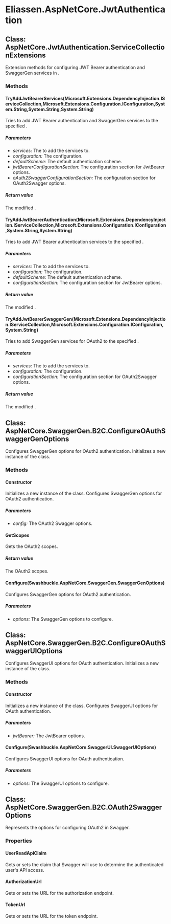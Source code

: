 ﻿# Eliassen.AspNetCore.JwtAuthentication


## Class: AspNetCore.JwtAuthentication.ServiceCollectionExtensions
Extension methods for configuring JWT Bearer authentication and SwaggerGen services in .
### Methods


#### TryAddJwtBearerServices(Microsoft.Extensions.DependencyInjection.IServiceCollection,Microsoft.Extensions.Configuration.IConfiguration,System.String,System.String,System.String)
Tries to add JWT Bearer authentication and SwaggerGen services to the specified .

##### Parameters
* *services:* The to add the services to.
* *configuration:* The configuration.
* *defaultScheme:* The default authentication scheme.
* *jwtBearerConfigurationSection:* The configuration section for JwtBearer options.
* *oAuth2SwaggerConfigurationSection:* The configuration section for OAuth2Swagger options.




##### Return value
The modified .



#### TryAddJwtBearerAuthentication(Microsoft.Extensions.DependencyInjection.IServiceCollection,Microsoft.Extensions.Configuration.IConfiguration,System.String,System.String)
Tries to add JWT Bearer authentication services to the specified .

##### Parameters
* *services:* The to add the services to.
* *configuration:* The configuration.
* *defaultScheme:* The default authentication scheme.
* *configurationSection:* The configuration section for JwtBearer options.




##### Return value
The modified .



#### TryAddJwtBearerSwaggerGen(Microsoft.Extensions.DependencyInjection.IServiceCollection,Microsoft.Extensions.Configuration.IConfiguration,System.String)
Tries to add SwaggerGen services for OAuth2 to the specified .

##### Parameters
* *services:* The to add the services to.
* *configuration:* The configuration.
* *configurationSection:* The configuration section for OAuth2Swagger options.




##### Return value
The modified .



## Class: AspNetCore.SwaggerGen.B2C.ConfigureOAuthSwaggerGenOptions
Configures SwaggerGen options for OAuth2 authentication.
Initializes a new instance of the class.
### Methods


#### Constructor
Initializes a new instance of the class.
Configures SwaggerGen options for OAuth2 authentication.

##### Parameters
* *config:* The OAuth2 Swagger options.




#### GetScopes
Gets the OAuth2 scopes.

##### Return value
The OAuth2 scopes.



#### Configure(Swashbuckle.AspNetCore.SwaggerGen.SwaggerGenOptions)
Configures SwaggerGen options for OAuth2 authentication.

##### Parameters
* *options:* The SwaggerGen options to configure.




## Class: AspNetCore.SwaggerGen.B2C.ConfigureOAuthSwaggerUIOptions
Configures SwaggerUI options for OAuth authentication.
Initializes a new instance of the class.
### Methods


#### Constructor
Initializes a new instance of the class.
Configures SwaggerUI options for OAuth authentication.

##### Parameters
* *jwtBearer:* The JwtBearer options.




#### Configure(Swashbuckle.AspNetCore.SwaggerUI.SwaggerUIOptions)
Configures SwaggerUI options for OAuth authentication.

##### Parameters
* *options:* The SwaggerUI options to configure.




## Class: AspNetCore.SwaggerGen.B2C.OAuth2SwaggerOptions
Represents the options for configuring OAuth2 in Swagger.
### Properties

#### UserReadApiClaim
Gets or sets the claim that Swagger will use to determine the authenticated user's API access.
#### AuthorizationUrl
Gets or sets the URL for the authorization endpoint.
#### TokenUrl
Gets or sets the URL for the token endpoint.